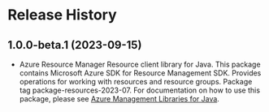 # Release History

## 1.0.0-beta.1 (2023-09-15)

- Azure Resource Manager Resource client library for Java. This package contains Microsoft Azure SDK for Resource Management SDK. Provides operations for working with resources and resource groups. Package tag package-resources-2023-07. For documentation on how to use this package, please see [Azure Management Libraries for Java](https://aka.ms/azsdk/java/mgmt).
